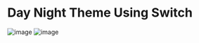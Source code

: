 # Day Night Theme Using Switch
![image](https://github.com/user-attachments/assets/971955cd-a4da-4dc4-8a9c-4aac3cab02c4)
![image](https://github.com/user-attachments/assets/fb8c8af1-4905-421a-af3f-daa9e144c9f6)
